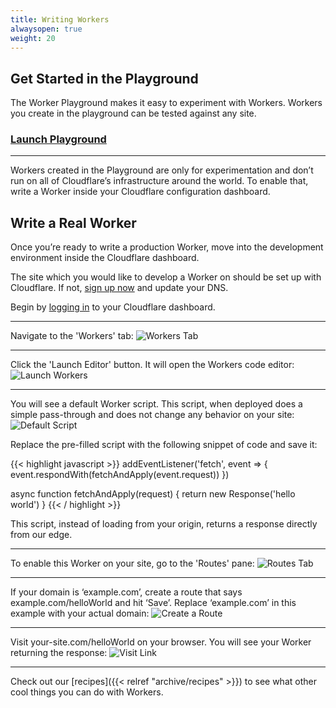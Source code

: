 ```yaml
---
title: Writing Workers
alwaysopen: true
weight: 20
---
```


## Get Started in the Playground

The Worker Playground makes it easy to experiment with Workers. Workers you create in the playground can be tested against any site.

### [Launch Playground](https://cloudflareworkers.com/)

---

Workers created in the Playground are only for experimentation and don’t run on all of Cloudflare’s infrastructure around the world. To enable that,
write a Worker inside your Cloudflare configuration dashboard.

## Write a Real Worker

Once you’re ready to write a production Worker, move into the development environment inside the Cloudflare dashboard.

The site which you would like to develop a Worker on should be set up with Cloudflare. If not, [sign up now](https://www.cloudflare.com/) and update your DNS.

Begin by <a href="https://www.cloudflare.com/a/login">logging in</a> to your Cloudflare dashboard.

---

Navigate to the 'Workers' tab:
![Workers Tab](/static/navbar.png)

---

Click the 'Launch Editor' button. It will open the Workers code editor:
![Launch Workers](/static/launch-workers.png)

---

You will see a default Worker script. This script, when deployed does a simple pass-through and does not change any behavior on your site:
![Default Script](/static/default-script.png)

Replace the pre-filled script with the following snippet of code and save it:

{{< highlight javascript >}}
addEventListener('fetch', event => {
  event.respondWith(fetchAndApply(event.request))
})

async function fetchAndApply(request) {
  return new Response('hello world')
}
{{< / highlight >}}

This script, instead of loading from your origin, returns a response directly from our edge.

---

To enable this Worker on your site, go to the 'Routes' pane:
![Routes Tab](/static/routes-tab.png)

---

If your domain is ‘example.com’, create a route that says example.com/helloWorld and hit ‘Save’. Replace ‘example.com’ in this example with your actual domain:
![Create a Route](/static/example-route.png)

---

Visit your-site.com/helloWorld on your browser. You will see your Worker returning the response:
![Visit Link](/static/hello-world.png)

---

Check out our [recipes]({{< relref "archive/recipes" >}}) to see what other cool things you can do with Workers.
